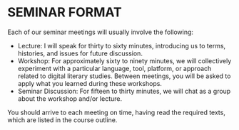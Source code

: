 # SEMINAR FORMAT

Each of our seminar meetings will usually involve the following: 

* Lecture: I will speak for thirty to sixty minutes, introducing us to terms, histories, and issues for future discussion. 
* Workshop: For approximately sixty to ninety minutes, we will collectively experiment with a particular language, tool, platform, or approach related to digital literary studies. Between meetings, you will be asked to apply what you learned during these workshops. 
* Seminar Discussion: For fifteen to thirty minutes, we will chat as a group about the workshop and/or lecture. 

You should arrive to each meeting on time, having read the required texts, which are listed in the course outline.  